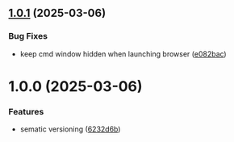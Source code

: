 ## [1.0.1](https://github.com/zmconnelly/zephyr/compare/v1.0.0...v1.0.1) (2025-03-06)


### Bug Fixes

* keep cmd window hidden when launching browser ([e082bac](https://github.com/zmconnelly/zephyr/commit/e082bac89411e377e670eb12f25e3b407c4cd884))

# 1.0.0 (2025-03-06)


### Features

* sematic versioning ([6232d6b](https://github.com/zmconnelly/zephyr/commit/6232d6b0e1dbe37a32c8482a73e30111103af58a))
